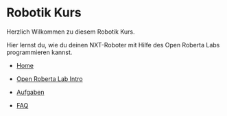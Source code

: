 # Robotik Kurs

Herzlich Wilkommen zu diesem Robotik Kurs.

Hier lernst du, wie du deinen NXT-Roboter mit Hilfe des Open Roberta Labs programmieren kannst.



* [Home](index.md)

* [Open Roberta Lab Intro](OpenRobertaLab_Intro.md)

* [Aufgaben](Aufgaben.md)

* [FAQ](FAQ.md)





